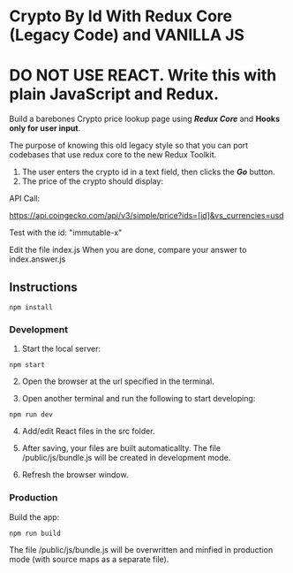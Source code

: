 # Crypto By Id With Redux Core (Legacy Code) and VANILLA JS

# DO NOT USE REACT. Write this with plain JavaScript and Redux.

Build a barebones Crypto price lookup page using **_Redux Core_** and **Hooks only for user input**.

The purpose of knowing this old legacy style so that you can port codebases that use redux core to the new Redux Toolkit.

1. The user enters the crypto id in a text field, then clicks the **_Go_** button.
2. The price of the crypto should display:

API Call:

https://api.coingecko.com/api/v3/simple/price?ids=[id]&vs_currencies=usd

Test with the id: "immutable-x"

Edit the file index.js
When you are done, compare your answer to index.answer.js

## Instructions

```
npm install
```

### Development

1. Start the local server:

```
npm start
```

2. Open the browser at the url specified in the terminal.

3. Open another terminal and run the following to start developing:

```
npm run dev
```

4. Add/edit React files in the src folder.

5. After saving, your files are built automaticallty. The file /public/js/bundle.js will be created in development mode.

6. Refresh the browser window.

### Production

Build the app:

```
npm run build
```

The file /public/js/bundle.js will be overwritten and minfied in production mode (with source maps as a separate file).
